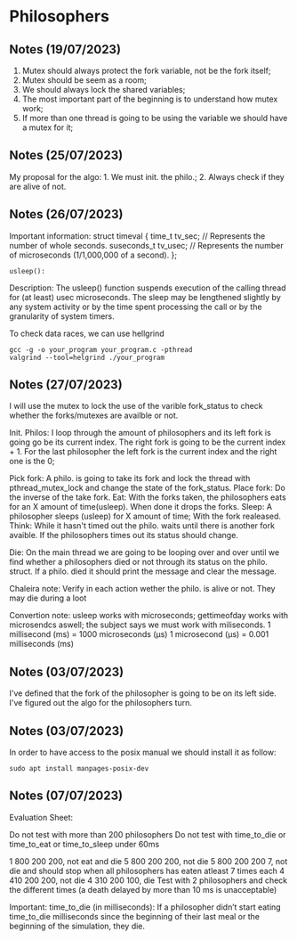 # Philosophers

## Notes (19/07/2023)

1. Mutex should always protect the fork variable, not be the fork itself;
2. Mutex should be seem as a room;
3. We should always lock the shared variables;
4. The most important part of the beginning is to understand how mutex work;
5. If more than one thread is going to be using the variable we should have a mutex for it;

## Notes (25/07/2023)

My proposal for the algo:
	1. We must init. the philo.;
	2. Always check if they are alive of not.

## Notes (26/07/2023)


Important information:
	struct timeval {
		time_t      tv_sec;     // Represents the number of whole seconds.
		suseconds_t tv_usec;    // Represents the number of microseconds (1/1,000,000 of a second).
	};

	usleep():

Description:
The usleep() function suspends execution of the calling thread for (at least) usec microseconds. The sleep may be lengthened slightly by any system activity or by the time spent processing the call or by the granularity of system timers. 

To check data races, we can use hellgrind

	gcc -g -o your_program your_program.c -pthread
	valgrind --tool=helgrind ./your_program

## Notes (27/07/2023)

I will use the mutex to lock the use of the varible fork_status to check whether the forks/mutexes are availble or not.

Init. Philos:
	I loop through the amount of philosophers and its left fork is going go be its current index. The right fork is going to be the current index + 1. For the last philosopher the left fork is the current index and the right one is the 0;

Pick fork:
	A philo. is going to take its fork and lock the thread with pthread_mutex_lock and change the state of the fork_status.
Place fork:
	Do the inverse of the take fork.
Eat:
	With the forks taken, the philosophers eats for an X amount of time(usleep). When done it drops the forks.
Sleep:
	A philosopher sleeps (usleep) for X amount of time; With the fork realeased.
Think:
	While it hasn't timed out the philo. waits until there is another fork avaible. If the philosophers times out its status should change.

Die:
	On the main thread we are going to be looping over and over until we find whether a philosophers died or not through its status on the philo. struct.
	If a philo. died it should print the message and clear the message.

Chaleira note: Verify in each action wether the philo. is alive or not. They may die during a loot


Convertion note: usleep works with microseconds; gettimeofday works with microsendcs aswell; the subject says we must work with miliseconds.
	1 millisecond (ms) = 1000 microseconds (μs)
	1 microsecond (μs) = 0.001 milliseconds (ms)

## Notes (03/07/2023)

I've defined that the fork of the philosopher is going to be on its left side.
I've figured out the algo for the philosophers turn.

## Notes (03/07/2023)

In order to have access to the posix manual we should install it as follow:

```
sudo apt install manpages-posix-dev
```


## Notes (07/07/2023)

Evaluation Sheet:

Do not test with more than 200 philosophers
Do not test with time_to_die or time_to_eat or time_to_sleep under 60ms

1 800 200 200, not eat and die
5 800 200 200, not die
5 800 200 200 7, not die and should stop when all philosophers has eaten atleast 7 times each
4 410 200 200, not die
4 310 200 100, die
Test with 2 philosophers and check the different times (a death delayed by more than 10 ms is unacceptable)

Important: 
 time_to_die (in milliseconds): If a philosopher didn’t start eating time_to_die milliseconds since the beginning of their last meal or the beginning of the simulation, they die.


